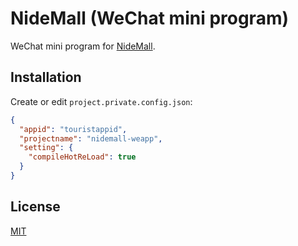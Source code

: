 # NideMall (WeChat mini program)

WeChat mini program for [NideMall](https://github.com/charlyisidore/nidemall-server).

## Installation

Create or edit `project.private.config.json`:

```json
{
  "appid": "touristappid",
  "projectname": "nidemall-weapp",
  "setting": {
    "compileHotReLoad": true
  }
}
```

## License

[MIT](./LICENSE)

